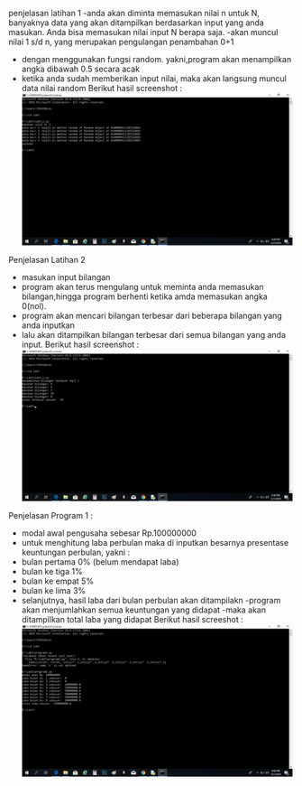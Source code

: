 penjelasan latihan 1
-anda akan diminta memasukan nilai n untuk N, banyaknya data yang akan ditampilkan berdasarkan input yang anda masukan. Anda bisa memasukan nilai input N berapa saja.
-akan muncul nilai 1 s/d n, yang merupakan pengulangan penambahan 0+1
- dengan menggunakan fungsi random. yakni,program akan menampilkan angka dibawah 0.5 secara acak
- ketika anda sudah memberikan input nilai, maka akan langsung muncul data nilai random
Berikut hasil screenshot :
![](screenshoot/ss1.jpg)



Penjelasan Latihan 2
- masukan input bilangan
- program akan terus mengulang untuk meminta anda memasukan bilangan,hingga program berhenti ketika amda memasukan angka 0(nol).
- program akan mencari bilangan terbesar dari beberapa bilangan yang anda inputkan
- lalu akan ditampilkan bilangan terbesar dari semua bilangan yang anda input.
Berikut hasil screenshot :
![](screenshoot/ss2.jpg)


Penjelasan Program 1 :
- modal awal pengusaha sebesar Rp.100000000
- untuk menghitung laba perbulan maka di inputkan besarnya presentase keuntungan perbulan, yakni :
- bulan pertama 0% (belum mendapat laba)
- bulan ke tiga 1%
- bulan ke empat 5%
- bulan ke lima 3%
- selanjutnya, hasil laba dari bulan perbulan akan ditampilakn
-program akan menjumlahkan semua keuntungan yang didapat
-maka akan ditampilkan total laba yang didapat
Berikut hasil screeshot :
![](screenshoot/program1ss.jpg)


